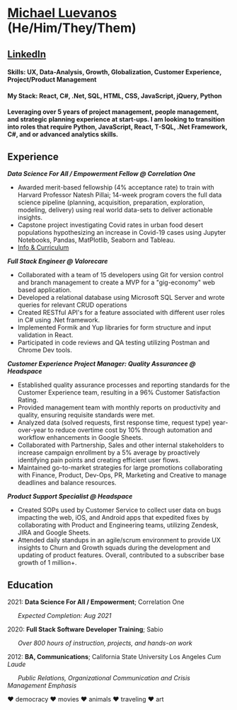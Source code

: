 # **[Michael Luevanos](https://www.michaelluevanos.com) (He/Him/They/Them)**

## [LinkedIn](https://www.linkedin.com/in/michael-l-35485278/)

#### Skills: UX, Data-Analysis, Growth, Globalization, Customer Experience, Project/Product Management
#### My Stack: React, C#, .Net, SQL, HTML, CSS, JavaScript, jQuery, Python

#### Leveraging over 5 years of project management, people management, and strategic planning experience at start-ups. I am looking to transition into roles that require Python, JavaScript, React, T-SQL, .Net Framework, C#, and or advanced analytics skills.

## **Experience**
***Data Science For All / Empowerment Fellow @ Correlation One***
- Awarded merit-based fellowship (4% acceptance rate) to train with Harvard Professor Natesh Pillai; 14-week program covers the full data science pipeline (planning, acquisition, preparation, exploration, modeling, delivery) using real world data-sets to deliver actionable insights.
- Capstone project investigating Covid rates in urban food desert populations hypothesizing an increase in Covid-19 cases using Jupyter Notebooks, Pandas, MatPlotlib, Seaborn and Tableau.
- [Info & Curriculum](https://s3.us-east-2.amazonaws.com/ds4a-empowerment-2.0/DS4A_Empowerment_welcome_4-16-21_vF.pdf?latest=true)

***Full Stack Engineer @ Valorecare***
- Collaborated with a team of 15 developers using Git for version control and branch management to create a MVP for a "gig-economy" web based application.
- Developed a relational database using Microsoft SQL Server and wrote queries for relevant CRUD operations 
- Created RESTful API's for a feature associated with different user roles in C# using .Net framework.
- Implemented Formik and Yup libraries for form structure and input validation in React.
- Participated in code reviews and QA testing utilizing Postman and Chrome Dev tools.

***Customer Experience Project Manager: Quality Assurancee @ Headspace***
- Established quality assurance processes and reporting standards for the Customer Experience team, resulting in a 96% Customer Satisfaction Rating.
- Provided management team with monthly reports on productivity and quality, ensuring requisite standards were met.
- Analyzed data (solved requests, first response time, request type) year-over-year to reduce overtime cost by 10% through automation and workflow enhancements in Google Sheets.
- Collaborated with Partnership, Sales and other internal stakeholders to increase campaign enrollment by a 5% average by proactively identifying pain points and creating efficient user flows.
- Maintained go-to-market strategies for large promotions collaborating with Finance, Product, Dev-Ops, PR, Marketing and Creative to manage deadlines and balance resources.


***Product Support Specialist @ Headspace***
- Created SOPs used by Customer Service to collect user data on bugs impacting the web, iOS, and Android apps that expedited fixes by collaborating with Product and Engineering teams, utilizing Zendesk, JIRA and Google Sheets. 
- Attended daily standups in an agile/scrum environment to provide UX insights to Churn and Growth squads during the development and updating of product features. Overall, contributed to a subscriber base growth of 1 million+.

## **Education**
2021: **Data Science For All / Empowerment**; Correlation One

&nbsp;&nbsp;&nbsp;&nbsp;&nbsp;&nbsp;*Expected Completion: Aug 2021*

2020: **Full Stack Software Developer Training**; Sabio

&nbsp;&nbsp;&nbsp;&nbsp;&nbsp;&nbsp;*Over 800 hours of instruction, projects, and hands-on work*

2012: **BA, Communications**; California State University Los Angeles *Cum Laude*
  
&nbsp;&nbsp;&nbsp;&nbsp;&nbsp;&nbsp;*Public Relations, Organizational Communication and Crisis Management Emphasis*

❤️ democracy ❤️ movies ❤️ animals ❤️ traveling ❤️ art
